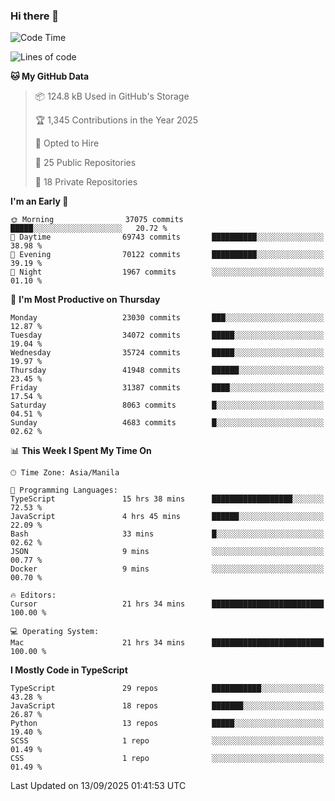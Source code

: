 ### Hi there 👋

<!--START_SECTION:waka-->
![Code Time](http://img.shields.io/badge/Code%20Time-2%2C123%20hrs%206%20mins-blue)

![Lines of code](https://img.shields.io/badge/From%20Hello%20World%20I%27ve%20Written-68.3%20million%20lines%20of%20code-blue)

**🐱 My GitHub Data** 

> 📦 124.8 kB Used in GitHub's Storage 
 > 
> 🏆 1,345 Contributions in the Year 2025
 > 
> 💼 Opted to Hire
 > 
> 📜 25 Public Repositories 
 > 
> 🔑 18 Private Repositories 
 > 
**I'm an Early 🐤** 

```text
🌞 Morning                37075 commits       █████░░░░░░░░░░░░░░░░░░░░   20.72 % 
🌆 Daytime                69743 commits       ██████████░░░░░░░░░░░░░░░   38.98 % 
🌃 Evening                70122 commits       ██████████░░░░░░░░░░░░░░░   39.19 % 
🌙 Night                  1967 commits        ░░░░░░░░░░░░░░░░░░░░░░░░░   01.10 % 
```
📅 **I'm Most Productive on Thursday** 

```text
Monday                   23030 commits       ███░░░░░░░░░░░░░░░░░░░░░░   12.87 % 
Tuesday                  34072 commits       █████░░░░░░░░░░░░░░░░░░░░   19.04 % 
Wednesday                35724 commits       █████░░░░░░░░░░░░░░░░░░░░   19.97 % 
Thursday                 41948 commits       ██████░░░░░░░░░░░░░░░░░░░   23.45 % 
Friday                   31387 commits       ████░░░░░░░░░░░░░░░░░░░░░   17.54 % 
Saturday                 8063 commits        █░░░░░░░░░░░░░░░░░░░░░░░░   04.51 % 
Sunday                   4683 commits        █░░░░░░░░░░░░░░░░░░░░░░░░   02.62 % 
```


📊 **This Week I Spent My Time On** 

```text
🕑︎ Time Zone: Asia/Manila

💬 Programming Languages: 
TypeScript               15 hrs 38 mins      ██████████████████░░░░░░░   72.53 % 
JavaScript               4 hrs 45 mins       ██████░░░░░░░░░░░░░░░░░░░   22.09 % 
Bash                     33 mins             █░░░░░░░░░░░░░░░░░░░░░░░░   02.62 % 
JSON                     9 mins              ░░░░░░░░░░░░░░░░░░░░░░░░░   00.77 % 
Docker                   9 mins              ░░░░░░░░░░░░░░░░░░░░░░░░░   00.70 % 

🔥 Editors: 
Cursor                   21 hrs 34 mins      █████████████████████████   100.00 % 

💻 Operating System: 
Mac                      21 hrs 34 mins      █████████████████████████   100.00 % 
```

**I Mostly Code in TypeScript** 

```text
TypeScript               29 repos            ███████████░░░░░░░░░░░░░░   43.28 % 
JavaScript               18 repos            ███████░░░░░░░░░░░░░░░░░░   26.87 % 
Python                   13 repos            █████░░░░░░░░░░░░░░░░░░░░   19.40 % 
SCSS                     1 repo              ░░░░░░░░░░░░░░░░░░░░░░░░░   01.49 % 
CSS                      1 repo              ░░░░░░░░░░░░░░░░░░░░░░░░░   01.49 % 
```




 Last Updated on 13/09/2025 01:41:53 UTC
<!--END_SECTION:waka-->

